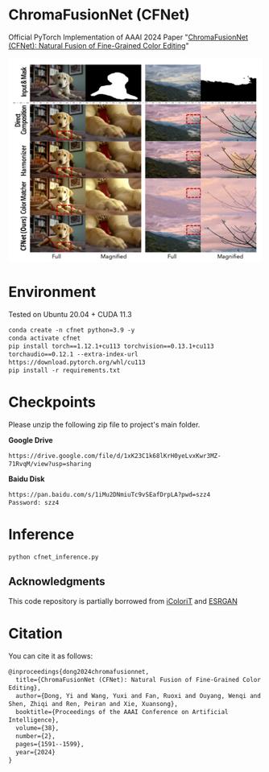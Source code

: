 
# ChromaFusionNet (CFNet)
Official PyTorch Implementation of AAAI 2024 Paper "[ChromaFusionNet (CFNet): Natural Fusion of Fine-Grained Color Editing](https://ojs.aaai.org/index.php/AAAI/article/view/27925)"

![Figure 1](images/CFNet_figure1.png)

# Environment
Tested on Ubuntu 20.04 + CUDA 11.3
```
conda create -n cfnet python=3.9 -y
conda activate cfnet
pip install torch==1.12.1+cu113 torchvision==0.13.1+cu113 torchaudio==0.12.1 --extra-index-url https://download.pytorch.org/whl/cu113
pip install -r requirements.txt
```

# Checkpoints
Please unzip the following zip file to project's main folder.

**Google Drive**
```
https://drive.google.com/file/d/1xK23C1k68lKrH0yeLvxKwr3MZ-71RvqM/view?usp=sharing
```


**Baidu Disk**
```
https://pan.baidu.com/s/1iMu2DNmiuTc9vSEafDrpLA?pwd=szz4
Password: szz4 
```


# Inference
```
python cfnet_inference.py
```

## Acknowledgments

This code repository is partially borrowed from [iColoriT](https://github.com/pmh9960/iColoriT) and [ESRGAN](https://github.com/xinntao/ESRGAN)


# Citation
You can cite it as follows:
```
@inproceedings{dong2024chromafusionnet,
  title={ChromaFusionNet (CFNet): Natural Fusion of Fine-Grained Color Editing},
  author={Dong, Yi and Wang, Yuxi and Fan, Ruoxi and Ouyang, Wenqi and Shen, Zhiqi and Ren, Peiran and Xie, Xuansong},
  booktitle={Proceedings of the AAAI Conference on Artificial Intelligence},
  volume={38},
  number={2},
  pages={1591--1599},
  year={2024}
}
```
